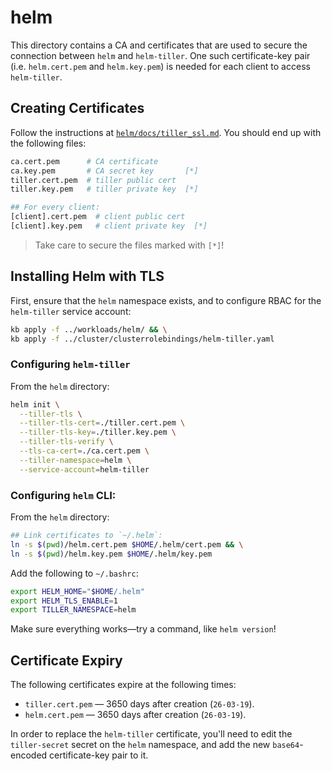 # helm

This directory contains a CA and certificates that are used to secure the
connection between `helm` and `helm-tiller`. One such certificate-key pair (i.e.
`helm.cert.pem` and `helm.key.pem`) is needed for each client to access
`helm-tiller`.

## Creating Certificates

Follow the instructions at
[`helm/docs/tiller_ssl.md`](https://github.com/helm/helm/blob/master/docs/tiller_ssl.md).
You should end up with the following files:

```bash
ca.cert.pem      # CA certificate
ca.key.pem       # CA secret key       [*]
tiller.cert.pem  # tiller public cert
tiller.key.pem   # tiller private key  [*]

## For every client:
[client].cert.pem  # client public cert
[client].key.pem   # client private key  [*]
```

> Take care to secure the files marked with `[*]`!

## Installing Helm with TLS

First, ensure that the `helm` namespace exists, and to configure RBAC for
the `helm-tiller` service account:

```bash
kb apply -f ../workloads/helm/ && \
kb apply -f ../cluster/clusterrolebindings/helm-tiller.yaml
```

### Configuring `helm-tiller`

From the `helm` directory:

```bash
helm init \
  --tiller-tls \
  --tiller-tls-cert=./tiller.cert.pem \
  --tiller-tls-key=./tiller.key.pem \
  --tiller-tls-verify \
  --tls-ca-cert=./ca.cert.pem \
  --tiller-namespace=helm \
  --service-account=helm-tiller
```

### Configuring `helm` CLI:

From the `helm` directory:

```bash
## Link certificates to `~/.helm`:
ln -s $(pwd)/helm.cert.pem $HOME/.helm/cert.pem && \
ln -s $(pwd)/helm.key.pem $HOME/.helm/key.pem
```

Add the following to `~/.bashrc`:

```bash
export HELM_HOME="$HOME/.helm"
export HELM_TLS_ENABLE=1
export TILLER_NAMESPACE=helm
```

Make sure everything works—try a command, like `helm version`!

## Certificate Expiry

The following certificates expire at the following times:

- `tiller.cert.pem` — 3650 days after creation (`26-03-19`).
- `helm.cert.pem` — 3650 days after creation (`26-03-19`).

In order to replace the `helm-tiller` certificate, you'll need to edit the
`tiller-secret` secret on the `helm` namespace, and add the new `base64`-encoded
certificate-key pair to it.
